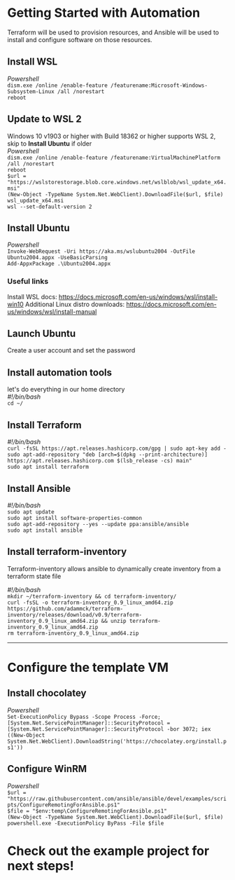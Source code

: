 # Getting Started with Automation

Terraform will be used to provision resources, and Ansible will be used to install and configure software on those resources.

## Install WSL
*Powershell*\
`dism.exe /online /enable-feature /featurename:Microsoft-Windows-Subsystem-Linux /all /norestart`\
`reboot`

## Update to WSL 2
Windows 10 v1903 or higher with Build 18362 or higher supports WSL 2, skip to **Install Ubuntu** if older\
*Powershell*\
`dism.exe /online /enable-feature /featurename:VirtualMachinePlatform /all /norestart`\
`reboot`\
`$url = "https://wslstorestorage.blob.core.windows.net/wslblob/wsl_update_x64.msi"`\
`(New-Object -TypeName System.Net.WebClient).DownloadFile($url, $file)`\
`wsl_update_x64.msi`\
`wsl --set-default-version 2`

## Install Ubuntu
*Powershell*\
`Invoke-WebRequest -Uri https://aka.ms/wslubuntu2004 -OutFile Ubuntu2004.appx -UseBasicParsing`\
`Add-AppxPackage .\Ubuntu2004.appx`

### Useful links
Install WSL docs: https://docs.microsoft.com/en-us/windows/wsl/install-win10
Additional Linux distro downloads: https://docs.microsoft.com/en-us/windows/wsl/install-manual

## Launch Ubuntu
Create a user account and set the password

## Install automation tools
let's do everything in our home directory\
*#!/bin/bash*\
`cd ~/`

## Install Terraform
*#!/bin/bash*\
`curl -fsSL https://apt.releases.hashicorp.com/gpg | sudo apt-key add -`\
`sudo apt-add-repository "deb [arch=$(dpkg --print-architecture)] https://apt.releases.hashicorp.com $(lsb_release -cs) main"`\
`sudo apt install terraform`

## Install Ansible
*#!/bin/bash*\
`sudo apt update`\
`sudo apt install software-properties-common`\
`sudo apt-add-repository --yes --update ppa:ansible/ansible`\
`sudo apt install ansible`

## Install terraform-inventory
Terraform-inventory allows ansible to dynamically create inventory from a terraform state file

*#!/bin/bash*\
`mkdir ~/terraform-inventory && cd terraform-inventory/`\
`curl -fsSL -o terraform-inventory_0.9_linux_amd64.zip https://github.com/adammck/terraform-inventory/releases/download/v0.9/terraform-inventory_0.9_linux_amd64.zip && unzip terraform-inventory_0.9_linux_amd64.zip`\
`rm terraform-inventory_0.9_linux_amd64.zip`

---
# Configure the template VM

## Install chocolatey
*Powershell*\
`Set-ExecutionPolicy Bypass -Scope Process -Force; [System.Net.ServicePointManager]::SecurityProtocol = [System.Net.ServicePointManager]::SecurityProtocol -bor 3072; iex ((New-Object System.Net.WebClient).DownloadString('https://chocolatey.org/install.ps1'))`

## Configure WinRM
*Powershell*\
`$url = "https://raw.githubusercontent.com/ansible/ansible/devel/examples/scripts/ConfigureRemotingForAnsible.ps1"`\
`$file = "$env:temp\ConfigureRemotingForAnsible.ps1"`\
`(New-Object -TypeName System.Net.WebClient).DownloadFile($url, $file)`\
`powershell.exe -ExecutionPolicy ByPass -File $file`

# Check out the example project for next steps!
